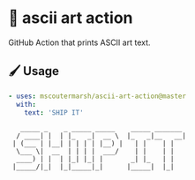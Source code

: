 # 🎨 ascii art action

GitHub Action that prints ASCII art text.

## 🖌 Usage
```yml
- uses: mscoutermarsh/ascii-art-action@master
  with:
    text: 'SHIP IT'
```

```
   _____ _    _ _____ _____    _____ _______ 
  / ____| |  | |_   _|  __ \  |_   _|__   __|
 | (___ | |__| | | | | |__) |   | |    | |   
  \___ \|  __  | | | |  ___/    | |    | |   
  ____) | |  | |_| |_| |       _| |_   | |   
 |_____/|_|  |_|_____|_|      |_____|  |_|

```
